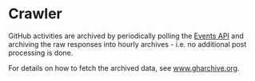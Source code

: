 # Crawler

GitHub activities are archived by periodically polling the [Events API](https://developer.github.com/v3/activity/events/) and archiving the raw responses into hourly archives - i.e. no additional post processing is done.

For details on how to fetch the archived data, see www.gharchive.org.
